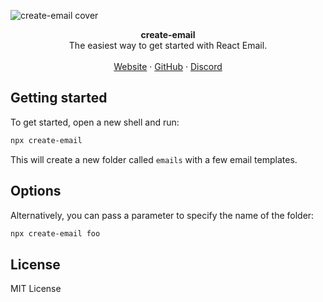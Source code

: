 ![create-email cover](https://assets.react.email/covers/create-email.png)

<div align="center"><strong>create-email</strong></div>
<div align="center">The easiest way to get started with React Email.</div>
<br />
<div align="center">
<a href="https://react.email">Website</a> 
<span> · </span>
<a href="https://github.com/zenorocha/react-email">GitHub</a> 
<span> · </span>
<a href="https://react.email/discord">Discord</a>
</div>

## Getting started

To get started, open a new shell and run:

```sh
npx create-email
```

This will create a new folder called `emails` with a few email templates.

## Options

Alternatively, you can pass a parameter to specify the name of the folder:

```sh
npx create-email foo
```

## License

MIT License

